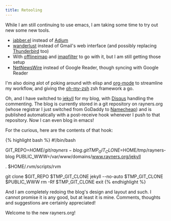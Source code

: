```yaml
---
title: Retooling
---
```


While I am still continuing to use emacs, I am taking some time to try out new some new tools.

* [jabber.el](http://emacs-jabber.sourceforge.net/) instead of [Adium](http://adium.im/)
* [wanderlust](http://www.gohome.org/wl/) instead of Gmail's web interface (and possibly replacing [Thunderbird](http://www.mozillamessaging.com/en-US/thunderbird/) too)
 * With [offlineimap](http://offlineimap.org/) and [imapfilter](https://github.com/lefcha/imapfilter) to go with it, but I am still getting those setup
* [NetNewsWire](http://netnewswireapp.com/mac/) instead of Google Reader, though syncing with Google Reader
 
I'm also doing alot of poking around with elisp and [org-mode](http://orgmode.org) to streamline my workflow, and giving the [oh-my-zsh](https://github.com/robbyrussell/oh-my-zsh) zsh framework a go.

Oh, and I have switched to [jekyll](http://jekyllrb.com/) for my blog, with [Disqus](http://disqus.com/) handling the commenting. The blog is currently stored in a git repository on rayners.org (whose registrar I just switched from GoDaddy to [Namecheap](http://www.namecheap.com?aff=17535)) and is published automatically with a post-receive hook whenever I push to that repository. Now I can even blog in emacs!

For the curious, here are the contents of that hook:

{% highlight bash %}
#!/bin/bash

GIT_REPO=$HOME/git/rayners-blog.git
TMP_GIT_CLONE=$HOME/tmp/rayners-blog
PUBLIC_WWW=/var/www/domains/www.rayners.org/jekyll

. $HOME/.rvm/scripts/rvm

git clone $GIT_REPO $TMP_GIT_CLONE
jekyll --no-auto $TMP_GIT_CLONE $PUBLIC_WWW
rm -Rf $TMP_GIT_CLONE
exit
{% endhighlight %}

And I am completely redoing the blog's design and layout and such. I cannot promise it is any good, but at least it is mine. Comments, thoughts and suggestions are certainly appreciated!

Welcome to the new rayners.org!
